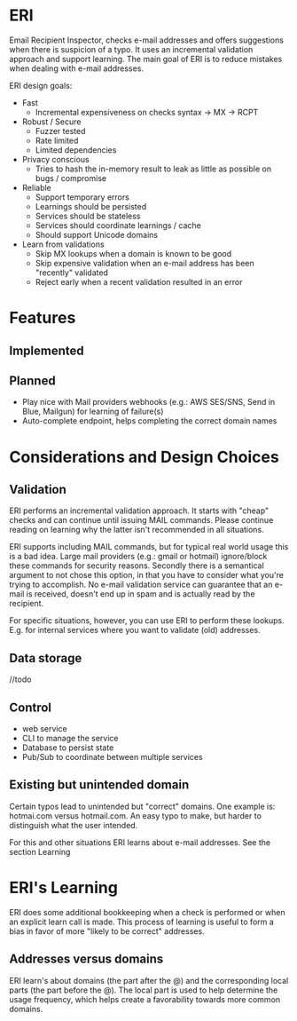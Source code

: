 # ERI
Email Recipient Inspector, checks e-mail addresses and offers suggestions when there is suspicion of a typo. It uses an incremental validation approach and support learning. The main goal of ERI is to reduce mistakes when dealing with e-mail addresses.

ERI design goals:
- Fast
    - Incremental expensiveness on checks syntax -> MX -> RCPT
- Robust / Secure
    - Fuzzer tested
    - Rate limited
    - Limited dependencies
- Privacy conscious
    - Tries to hash the in-memory result to leak as little as possible on bugs / compromise
- Reliable
    - Support temporary errors
    - Learnings should be persisted
    - Services should be stateless
    - Services should coordinate learnings / cache
    - Should support Unicode domains
- Learn from validations
    - Skip MX lookups when a domain is known to be good
    - Skip expensive validation when an e-mail address has been "recently" validated
    - Reject early when a recent validation resulted in an error

# Features
## Implemented
## Planned
- Play nice with Mail providers webhooks (e.g.: AWS SES/SNS, Send in Blue, Mailgun) for learning of failure(s)
- Auto-complete endpoint, helps completing the correct domain names


# Considerations and Design Choices
## Validation
ERI performs an incremental validation approach. It starts with "cheap" checks and can continue until issuing MAIL 
commands. Please continue reading on learning why the latter isn't recommended in all situations.

ERI supports including MAIL commands, but for typical real world usage this is a bad idea. Large mail providers (e.g.: gmail or hotmail) ignore/block these commands for security reasons. Secondly there is a semantical argument to not chose this option, in that you have to consider what you're trying to accomplish. No e-mail validation service can guarantee that an e-mail is received, doesn't end up in spam and is actually read by the recipient.

For specific situations, however, you can use ERI to perform these lookups. E.g. for internal services where you want to validate (old) addresses.

## Data storage
//todo

## Control
- web service
- CLI to manage the service
- Database to persist state
- Pub/Sub to coordinate between multiple services


## Existing but unintended domain
Certain typos lead to unintended but "correct" domains. One example is: hotmai.com versus hotmail.com. An easy typo to 
make, but harder to distinguish what the user intended.

For this and other situations ERI learns about e-mail addresses. See the section Learning

# ERI's Learning
ERI does some additional bookkeeping when a check is performed or when an explicit learn call is made. This process of 
learning is useful to form a bias in favor of more "likely to be correct" addresses.

## Addresses versus domains
ERI learn's about domains (the part after the @) and the corresponding local parts (the part before the @). The local part
is used to help determine the usage frequency, which helps create a favorability towards more common domains.